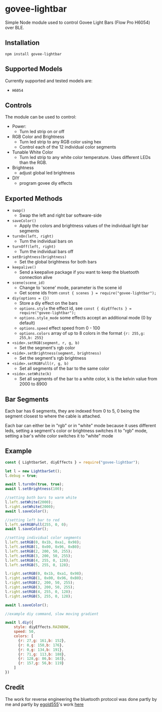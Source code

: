 # govee-lightbar

Simple Node module used to control Govee Light Bars (Flow Pro H6054) over BLE.

## Installation

`npm install govee-lightbar`

## Supported Models

Currently supported and tested models are:
- `H6054`


## Controls

The module can be used to control:

- Power:
  - Turn led strip on or off
- RGB Color and Brightness
  - Turn led strip to any RGB color using hex
  - Control each of the 12 individual color segments
- Tunable White Color
  - Turn led strip to any white color temperature. Uses different LEDs than the RGB.
- Brightness
  - adjust global led brightness
- DIY
  - program govee diy effects

## Exported Methods

- `swap()`
  - Swap the left and right bar software-side
- `saveColor()`
  - Apply the colors and brightness values of the individual light bar segments
- `turnOn(left, right)`
  - Turn the individual bars on
- `turnOff(left, right)`
  - Turn the individual bars off
- `setBrightness(brightness)`
  - Set the global brightness for both bars
- `keepalive()`
  - Send a keepalive package if you want to keep the bluetooth connection alive
- `scene(scene_id)`
  - Change to 'scene' mode, parameter is the scene id
  - Get scene ids from `const { scenes } = require("govee-lightbar");`
- `diy(options = {})`
  - Store a diy effect on the bars
  - `options.style` the effect id, see `const { diyEffects } = require("govee-lightbar");`
  - `options.style_mode` some effects accept an additional mode (0 by default)
  - `options.speed` effect speed from 0 - 100
  - `options.colors` array of up to 8 colors in the format `{r: 255,g: 255,b: 255}`
- `<side>.setRGB(segment, r, g, b)`
  - Set the segment's rgb color
- `<side>.setBrightness(segment, brightness)`
  - Set the segment's rgb brightness
- `<side>.setRGBFull(r, g, b)`
  - Set all segments of the bar to the same color
- `<side>.setWhite(k)`
  - Set all segments of the bar to a white color, k is the kelvin value from 2000 to 8900

## Bar Segments

Each bar has 6 segments, they are indexed from 0 to 5, 0 being the segment closest to where the cable is attached.

Each bar can either be in "rgb" or in "white" mode because it uses different leds, setting a segment's color or brightness switches it to "rgb" mode, setting a bar's white color switches it to "white" mode

## Example

```js
const { LightbarSet, diyEffects } = require("govee-lightbar");

let l = new LightbarSet();
l.debug = true;

await l.turnOn(true, true);
await l.setBrightness(100);

//setting both bars to warm white
l.left.setWhite(2000);
l.right.setWhite(2000);
await l.saveColor();

//setting left bar to red
l.left.setRGBFull(255, 0, 0);
await l.saveColor();

//setting individual color segments
l.left.setRGB(0, 0x1b, 0xa1, 0x98);
l.left.setRGB(1, 0x00, 0x96, 0xB0);
l.left.setRGB(2, 200, 50, 255);
l.left.setRGB(3, 200, 50, 255);
l.left.setRGB(4, 255, 0, 128);
l.left.setRGB(5, 255, 0, 128);

l.right.setRGB(0, 0x1b, 0xa1, 0x98);
l.right.setRGB(1, 0x00, 0x96, 0xB0);
l.right.setRGB(2, 200, 50, 255);
l.right.setRGB(3, 200, 50, 255);
l.right.setRGB(4, 255, 0, 128);
l.right.setRGB(5, 255, 0, 128);

await l.saveColor();

//example diy command, slow moving gradient

await l.diy({
    style: diyEffects.RAINBOW,
    speed: 50,
    colors: [
      {r: 27,g: 161,b: 152},
      {r: 0,g: 150,b: 176},
      {r: 0,g: 134,b: 191},
      {r: 71,g: 113,b: 188},
      {r: 128,g: 86,b: 163},
      {r: 157,g: 56,b: 119}
    ]
})
```

## Credit

The work for reverse engineering the bluetooth protocol was done partly by me and partly by [egold555](https://github.com/egold555)'s work [here](https://github.com/egold555/Govee-Reverse-Engineering/blob/master/Products/H6053.md)

